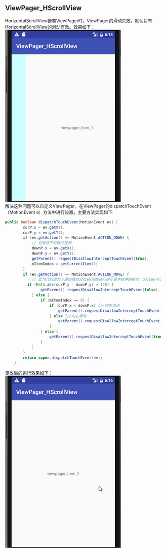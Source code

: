 ## ViewPager_HScrollView
HorizontalScrollView嵌套ViewPager时，ViewPager的滑动失效，默认只有HorizontalScrollView的滑动有效。效果如下：<br>
<img src="viewpager.gif" width=375 height=557 /><br>
解决这种问题可以自定义ViewPager，在ViewPager的dispatchTouchEvent（MotionEvent e）方法中进行设置，主要方法实现如下:<br>
```java
public boolean dispatchTouchEvent(MotionEvent ev) {
        curP.x = ev.getX();
        curP.y = ev.getY();
        if (ev.getAction() == MotionEvent.ACTION_DOWN) {
            // 记录按下时候的坐标
            downP.x = ev.getX();
            downP.y = ev.getY();
            getParent().requestDisallowInterceptTouchEvent(true);
            mItemIndex = getCurrentItem();
        }
        if (ev.getAction() == MotionEvent.ACTION_MOVE) {
            // 此句代码是为了通知他的父View现在进行的不是本控件的操作，父View可以拦截事件
          if (Math.abs(curP.y - downP.y) > 120) {
                getParent().requestDisallowInterceptTouchEvent(false);
            } else {
                if (mItemIndex == 0) {
                    if (curP.x < downP.x) {//向左滑动
                        getParent().requestDisallowInterceptTouchEvent(true);
                    } else {//向右滑动
                        getParent().requestDisallowInterceptTouchEvent(false);
                    }
                } else {
                    getParent().requestDisallowInterceptTouchEvent(true);
                }
            }
        }
        return super.dispatchTouchEvent(ev);
    }
```

更改后的运行效果如下：<br>
<img src="solve.gif" width=375 height=557 /><br>
